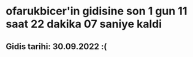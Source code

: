 # ofarukbicer'in gidisine son 1 gun 11 saat 22 dakika 07 saniye kaldi

## Gidis tarihi: 30.09.2022 :(